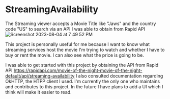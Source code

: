 # StreamingAvailability
The Streaming viewer accepts a Movie Title like "Jaws" and the country code "US" to search via an API I was able to obtain from Rapid API 
![Screenshot 2023-08-04 at 7 49 52 PM](https://github.com/ekdev123/StreamingAvailability/assets/114179084/4b1a7036-0388-4d1c-a9a2-180b142e949e)

This project is personally useful for me because I want to know what streaming services host the movie I'm trying to watch and whether I have to buy or rent the movie. I can also see what the price is going to be.

I was able to get started with this project by obtaining the API from Rapid API https://rapidapi.com/movie-of-the-night-movie-of-the-night-default/api/streaming-availability
I also consulted documentation regarding OkHTTP, the HTPP client I used.
I'm currently the only one who maintains and contributes to this project. In the future I have plans to add a UI which I think will make it easier to read. 


